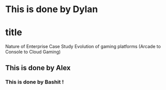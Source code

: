 # This is done by Dylan
# title
Nature of Enterprise Case Study
Evolution of gaming platforms (Arcade to Console to Cloud Gaming)


## This is done by Alex
### This is done by Bashit !
